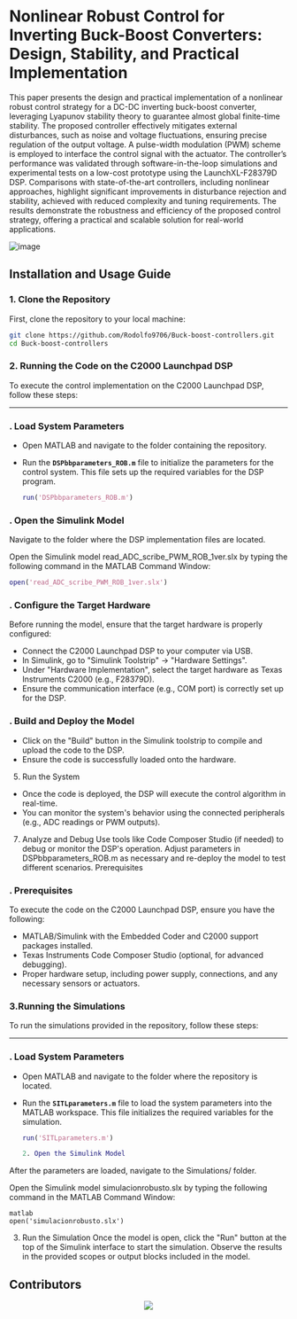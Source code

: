 # Nonlinear Robust Control for Inverting Buck-Boost Converters: Design, Stability, and Practical Implementation

This paper presents the design and practical implementation of a nonlinear robust control strategy for a DC-DC inverting buck-boost converter, leveraging Lyapunov stability
theory to guarantee almost global finite-time stability. The proposed controller effectively mitigates external disturbances, such as noise and voltage fluctuations, ensuring precise regulation of the output voltage. A pulse-width modulation (PWM) scheme is employed to interface the control signal with the actuator. The controller’s performance was validated through software-in-the-loop simulations and experimental tests on a low-cost prototype using the LaunchXL-F28379D DSP. Comparisons with state-of-the-art controllers, including nonlinear approaches, highlight significant improvements in disturbance rejection and stability, achieved with reduced complexity and tuning requirements. The results demonstrate the robustness and efficiency of the proposed control strategy, offering a practical and scalable solution for real-world applications. 

![image](https://github.com/user-attachments/assets/ac972548-d740-4d3e-804b-bcf11292a359)


## **Installation and Usage Guide**

### 1. **Clone the Repository**  
First, clone the repository to your local machine:  
```bash
git clone https://github.com/Rodolfo9706/Buck-boost-controllers.git
cd Buck-boost-controllers 
```

### 2. **Running the Code on the C2000 Launchpad DSP**

To execute the control implementation on the C2000 Launchpad DSP, follow these steps:

---

### **. Load System Parameters**

- Open MATLAB and navigate to the folder containing the repository.
- Run the **`DSPbbparameters_ROB.m`** file to initialize the parameters for the control system. This file sets up the required variables for the DSP program.

   ```matlab
   run('DSPbbparameters_ROB.m')
   ```
### **. Open the Simulink Model**

Navigate to the folder where the DSP implementation files are located.

Open the Simulink model read_ADC_scribe_PWM_ROB_1ver.slx by typing the following command in the MATLAB Command Window:
```matlab
open('read_ADC_scribe_PWM_ROB_1ver.slx')
```
### **.  Configure the Target Hardware**
Before running the model, ensure that the target hardware is properly configured:

- Connect the C2000 Launchpad DSP to your computer via USB.
- In Simulink, go to "Simulink Toolstrip" → "Hardware Settings".
- Under "Hardware Implementation", select the target hardware as Texas Instruments C2000 (e.g., F28379D).
- Ensure the communication interface (e.g., COM port) is correctly set up for the DSP.

### **. Build and Deploy the Model**

- Click on the "Build" button in the Simulink toolstrip to compile and upload the code to the DSP.
- Ensure the code is successfully loaded onto the hardware.

5. Run the System
- Once the code is deployed, the DSP will execute the control algorithm in real-time.
- You can monitor the system's behavior using the connected peripherals (e.g., ADC readings or PWM outputs).

7. Analyze and Debug
Use tools like Code Composer Studio (if needed) to debug or monitor the DSP's operation.
Adjust parameters in DSPbbparameters_ROB.m as necessary and re-deploy the model to test different scenarios.
Prerequisites


### **. Prerequisites**
To execute the code on the C2000 Launchpad DSP, ensure you have the following:

- MATLAB/Simulink with the Embedded Coder and C2000 support packages installed.
- Texas Instruments Code Composer Studio (optional, for advanced debugging).
- Proper hardware setup, including power supply, connections, and any necessary sensors or actuators.

 ### 3.**Running the Simulations**

To run the simulations provided in the repository, follow these steps:

---

### **. Load System Parameters**

- Open MATLAB and navigate to the folder where the repository is located.
- Run the **`SITLparameters.m`** file to load the system parameters into the MATLAB workspace. This file initializes the required variables for the simulation.

   ```matlab
   run('SITLparameters.m')

   2. Open the Simulink Model
   
After the parameters are loaded, navigate to the Simulations/ folder.

Open the Simulink model simulacionrobusto.slx by typing the following command in the MATLAB Command Window:
 ```
matlab
open('simulacionrobusto.slx')
 ```
3. Run the Simulation
Once the model is open, click the "Run" button at the top of the Simulink interface to start the simulation.
Observe the results in the provided scopes or output blocks included in the model.

## Contributors  

<p align="center">
  <a href="https://github.com/Rodolfo9796/Buck-boost-controllers/graphs/contributors">
    <img src="https://contrib.rocks/image?repo=erandivg/PBVS_FA" />
  </a>
</p>
